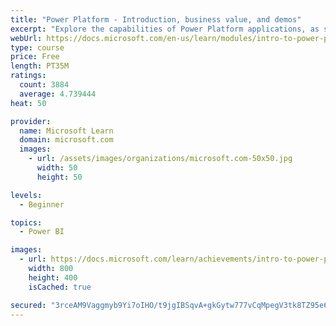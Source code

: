```yaml
---
title: "Power Platform - Introduction, business value, and demos"
excerpt: "Explore the capabilities of Power Platform applications, as seen in demonstrations and customer case studies."
webUrl: https://docs.microsoft.com/en-us/learn/modules/intro-to-power-platform-mba/
type: course
price: Free
length: PT35M
ratings:
  count: 3884
  average: 4.739444
heat: 50

provider:
  name: Microsoft Learn
  domain: microsoft.com
  images:
    - url: /assets/images/organizations/microsoft.com-50x50.jpg
      width: 50
      height: 50

levels:
  - Beginner

topics:
  - Power BI

images:
  - url: https://docs.microsoft.com/learn/achievements/intro-to-power-platform-social.png
    width: 800
    height: 400
    isCached: true

secured: "3rceAM9Vaggmyb9Yi7oIHO/t9jgIBSqvA+gkGytw777vCqMpegV3tk8TZ95e6GeOhO5OaHMvGwWyPGltaa7FHcplY/ZAkZvsY0mR0Xbp6nOOfiYOKjdShivbFgNlZZDka94BNTigYl8heibkeDa6hY8eto1BVtEn16xTPp53be9w16DB+0m9df7ajehZLgZE9NCmi6OBSaMbUvHnP8lPdhJOYpGjju1IT2tg6XnupRl+9QXqbMv5ATTj3xMvuXqPNQMCjyznM4hHjfl+4gjN2BkaGNZM8GlxZIiT5FnFaShnKLpcP4hhu7daFPdD3b32etD274E5WWhqALz29VsmALluE+FCStyA0iPPAFN3ruFnYB/uD3GxRuxDRrZTDjqCFjWlWYTQ6SZ4bDPvEyLCx16Dfe1498Gwq4Vo4YWaP6U=;PglvboqOb/fWoIOxyikhYA=="
---
```


